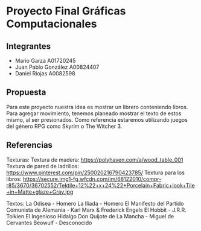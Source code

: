# Proyecto Final Gráficas Computacionales 

## Integrantes
- Mario Garza A01720245
- Juan Pablo González A00824407
- Daniel Riojas A0082598

## Propuesta
Para este proyecto nuestra idea es mostrar un librero conteniendo libros. 
Para agregar movimiento, tenemos planeado mostrar el texto de estos mismo, al ser presionados.
Como referencia estaremos utilizando juegos del género RPG como Skyrim o The Witcher 3.

## Referencias
Texturas: 
Textura de madera:
https://polyhaven.com/a/wood_table_001
Textura de pared de ladrillos:
https://www.pinterest.com/pin/250020216790423785/
Textura para los libros:
https://secure.img1-fg.wfcdn.com/im/68122010/compr-r85/3670/36702552/Tektile+12%22+x+24%22+Porcelain+Fabric+look+Tile+in+Matte+glaze+Gray.jpg

Textos:
La Odisea - Homero
La Iliada - Homero
El Manifesto del Partido Comunista de Alemania - Karl Marx & Frederick Engels
El Hobbit - J.R.R. Tolkien
El Ingenioso Hidalgo Don Quijote de La Mancha - Miguel de Cervantes
Beowulf - Desconocido